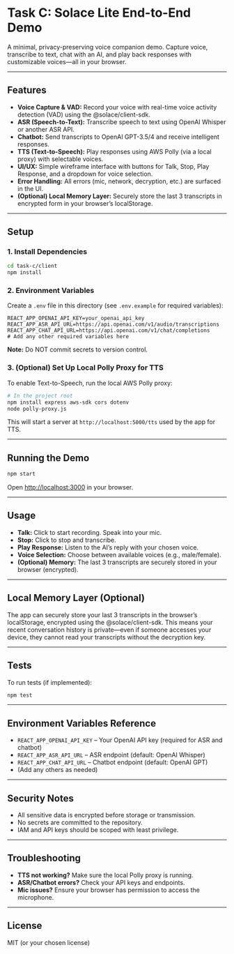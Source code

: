 # Task C: Solace Lite End-to-End Demo

A minimal, privacy-preserving voice companion demo. Capture voice, transcribe to text, chat with an AI, and play back responses with customizable voices—all in your browser.

---

## Features

- **Voice Capture & VAD:** Record your voice with real-time voice activity detection (VAD) using the @solace/client-sdk.
- **ASR (Speech-to-Text):** Transcribe speech to text using OpenAI Whisper or another ASR API.
- **Chatbot:** Send transcripts to OpenAI GPT-3.5/4 and receive intelligent responses.
- **TTS (Text-to-Speech):** Play responses using AWS Polly (via a local proxy) with selectable voices.
- **UI/UX:** Simple wireframe interface with buttons for Talk, Stop, Play Response, and a dropdown for voice selection.
- **Error Handling:** All errors (mic, network, decryption, etc.) are surfaced in the UI.
- **(Optional) Local Memory Layer:** Securely store the last 3 transcripts in encrypted form in your browser’s localStorage.

---

## Setup

### 1. Install Dependencies

```sh
cd task-c/client
npm install
```

### 2. Environment Variables

Create a `.env` file in this directory (see `.env.example` for required variables):

```env
REACT_APP_OPENAI_API_KEY=your_openai_api_key
REACT_APP_ASR_API_URL=https://api.openai.com/v1/audio/transcriptions
REACT_APP_CHAT_API_URL=https://api.openai.com/v1/chat/completions
# Add any other required variables here
```

**Note:** Do NOT commit secrets to version control.

### 3. (Optional) Set Up Local Polly Proxy for TTS

To enable Text-to-Speech, run the local AWS Polly proxy:

```sh
# In the project root
npm install express aws-sdk cors dotenv
node polly-proxy.js
```

This will start a server at `http://localhost:5000/tts` used by the app for TTS.

---

## Running the Demo

```sh
npm start
```

Open [http://localhost:3000](http://localhost:3000) in your browser.

---

## Usage

- **Talk:** Click to start recording. Speak into your mic.
- **Stop:** Click to stop and transcribe.
- **Play Response:** Listen to the AI’s reply with your chosen voice.
- **Voice Selection:** Choose between available voices (e.g., male/female).
- **(Optional) Memory:** The last 3 transcripts are securely stored in your browser (encrypted).

---

## Local Memory Layer (Optional)

The app can securely store your last 3 transcripts in the browser’s localStorage, encrypted using the @solace/client-sdk. This means your recent conversation history is private—even if someone accesses your device, they cannot read your transcripts without the decryption key.

---

## Tests

To run tests (if implemented):

```sh
npm test
```

---

## Environment Variables Reference

- `REACT_APP_OPENAI_API_KEY` – Your OpenAI API key (required for ASR and chatbot)
- `REACT_APP_ASR_API_URL` – ASR endpoint (default: OpenAI Whisper)
- `REACT_APP_CHAT_API_URL` – Chatbot endpoint (default: OpenAI GPT)
- (Add any others as needed)

---

## Security Notes

- All sensitive data is encrypted before storage or transmission.
- No secrets are committed to the repository.
- IAM and API keys should be scoped with least privilege.

---

## Troubleshooting

- **TTS not working?** Make sure the local Polly proxy is running.
- **ASR/Chatbot errors?** Check your API keys and endpoints.
- **Mic issues?** Ensure your browser has permission to access the microphone.

---

## License

MIT (or your chosen license)

